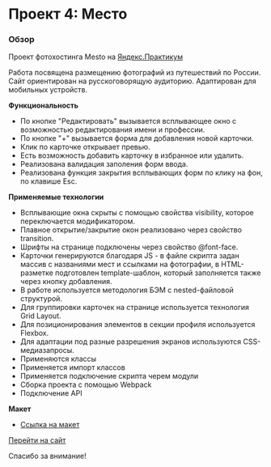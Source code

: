 # Проект 4: Место

### Обзор

Проект фотохостинга Mesto на [Яндекс.Практикум](https://praktikum.yandex.ru/)

Работа посвящена размещению фотографий из путешествий по России. Сайт ориентирован на русскоговорящую аудиторию. Адаптирован для мобильных устройств.

**Функциональность**

* По кнопке "Редактировать" вызывается всплывающее окно с возможностью редактирования имени и профессии.
* По кнопке "+" вызывается форма для добавления новой карточки.
* Клик по карточке открывает превью.
* Есть возможность добавить карточку в избранное или удалить.
* Реализована валидация заполения форм ввода.
* Реализована функция закрытия всплывающих форм по клику на фон, по клавише Esc.

**Применяемые технологии**

* Всплывающие окна скрыты с помощью свойства visibility, которое переключается модификатором.
* Плавное открытие/закрытие окон реализовано через свойство transition.
* Шрифты на странице подключены через свойство @font-face.
* Карточки генерируются благодаря JS  - в файле скрипта задан массив с названиями мест и ссылками на фотографии, в HTML-разметке подготовлен template-шаблон, который заполняется также через кнопку добавления.
* В работе используется методология БЭМ с nested-файловой структурой.
* Для группировки карточек на странице используется технология Grid Layout.
* Для позиционирования элементов в секции профиля используется Flexbox.
* Для адаптации под разные разрешения экранов используются CSS-медиазапросы.
* Применяются классы
* Применяется импорт классов
* Применяется подключение скрипта черем модули
* Сборка проекта с помощью Webpack
* Подключение API

**Макет**

* [Ссылка на макет](https://www.figma.com/file/uyE0hmyYWC6NE9Lt8wgc0H/JavaScript.-Sprint-5?node-id=3%3A279)

<a href="https://bambambarabam.github.io/mesto/docs/index.html" target="_blank">Перейти на сайт</a>

Спасибо за внимание!
